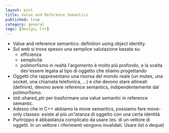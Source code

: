 ```yaml
---
layout: post
title: Value and Reference Semantics
published: true
category: general
tags: [design, C++]
---
```


* Value and reference semantics: definition using object identity.
* Sul web si trova spesso una semplice valutazione basata su:
  * efficienza
  * semplicità
  * polimorfismo
  in realtà l'argomento è molto più profondo, e la scelta dev'essere legata al tipo di oggetto che stiamo progettando
* Oggetti che rappresentano una risorsa del mondo reale (un mutex, una socket, una chiamata telefonica, ...)
  e che devono stare allineati (definire), devono avere reference semantics, indipendentemente dal polimorfismo.
* std::shared_ptr per trasformare una value semantic in reference semantic.
* Adesso che in C++ abbiamo la move semantics, possiamo fare move-only classes: esiste al più un'istanza di oggetto
  con una certa identità
* Purtroppo è abbastanza complicato da usare (es. di un vettore di oggetti. In un vettore i riferimenti vengono invalidati. Usare list o deque)